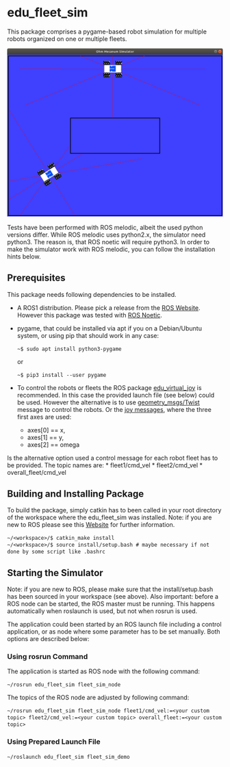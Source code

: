 # edu_fleet_sim
This package comprises a pygame-based robot simulation for multiple robots organized on one or multiple fleets.

![Screenshot of Robot Simulator](/images/screenshot.png)

Tests have been performed with ROS melodic, albeit the used python versions differ. While ROS melodic uses python2.x, the simulator need python3. The  reason is, that ROS noetic will require python3. In order to make the simulator work with ROS melodic, you can follow the installation hints below.

## Prerequisites

This package needs following dependencies to be installed.
* A ROS1 distribution. Please pick a release from the [ROS Website](http://wiki.ros.org/ROS/Installation). However this package was tested with [ROS Noetic](http://wiki.ros.org/noetic/Installation/Ubuntu).
*   pygame, that could be installed via apt if you on a Debian/Ubuntu system, or using pip that should work in any case:

    ```console
    ~$ sudo apt install python3-pygame
    ```
    or
    ```console
    ~$ pip3 install --user pygame
    ```

* To control the robots or fleets the ROS package [edu_virtual_joy](https://github.com/EduArt-Robotik/edu_virtual_joy) is recommended. In this case the provided launch file (see below) could be used. However the alternative is to use [geometry_msgs/Twist](http://docs.ros.org/en/noetic/api/geometry_msgs/html/msg/Twist.html) message to control the robots. Or the [joy messages](http://docs.ros.org/en/melodic/api/sensor_msgs/html/msg/Joy.html), where the three first axes are used:
    * axes[0] == x,
    * axes[1] == y,
    * axes[2] == omega

Is the alternative option used a control message for each robot fleet has to be provided. The topic names are:
    * fleet1/cmd_vel
    * fleet2/cmd_vel
    * overall_fleet/cmd_vel

## Building and Installing Package

To build the package, simply catkin has to been called in your root directory of the workspace where the edu_fleet_sim was installed. Note: if you are new to ROS please see this [Website](http://wiki.ros.org/ROS/Tutorials/BuildingPackages) for further information.

```console
~/<workspace>/$ catkin_make install
~/<workspace>/$ source install/setup.bash # maybe necessary if not done by some script like .bashrc
```

## Starting the Simulator

Note: if you are new to ROS, please make sure that the install/setup.bash has been sourced in your workspace (see above). Also important: before a ROS node can be started, the ROS master must be running. This happens automatically when roslaunch is used, but not when rosrun is used.

The application could been started by an ROS launch file including a control application, or as node where some parameter has to be set manually. Both options are described below:

### Using rosrun Command

The application is started as ROS node with the following command:

```console
~/rosrun edu_fleet_sim fleet_sim_node
```

The topics of the ROS node are adjusted by following command:

```console
~/rosrun edu_fleet_sim fleet_sim_node fleet1/cmd_vel:=<your custom topic> fleet2/cmd_vel:=<your custom topic> overall_fleet:=<your custom topic>
```

### Using Prepared Launch File

```console
~/roslaunch edu_fleet_sim fleet_sim_demo
```
